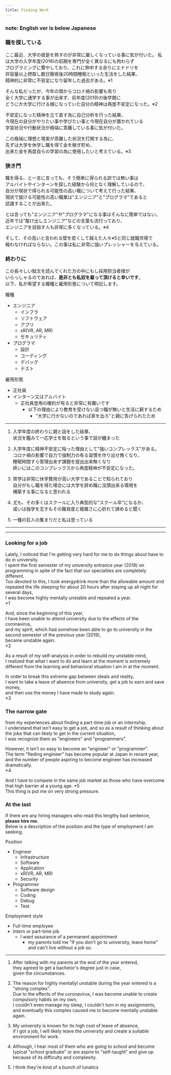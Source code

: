 ```yaml
---
title: Finding Work
---
```

### **note: English ver is below Japanese**

### 職を探している
ここ最近、大学の彼是を熟すのが非常に厳しくなっている事に気が付いた。
私は大学の入学年度(2018)の前期を専門が全く異なるにも拘わらず  
プログラミングに費やしており、これに熱中する余りにエナドリを  
許容量以上摂取し数日徹夜後20時間睡眠といった生活をした結果、  
精神的に非常に不安定になり留年した過去がある。※1  
  
そんな私だったが、今年の頭からコロナ禍の影響も有り  
全く大学に通学する事が出来ず、前年度(2019)の後学期に  
どうにか大学に行ける様になっていた自分の精神は再度不安定になった。※2  
  
不安定になった精神を立て直す為に自己分析を行った結果、  
今現在の自分がやりたい事や学びたい事と今現在自分が置かれている  
学習状況や行動状況が極端に乖離している事に気が付いた。  
  
この極端に理想と現実が乖離した状況を打開する為に、  
先ずは大学を休学し職を得て金を稼ぎ貯め、  
出来た金を再度自らの学習の為に使用したいと考えている。※3  
  
### 狭き門
職を得る、と一言に言っても、そう簡単に得られる訳では無い事は  
アルバイトやインターンを探した経験から何となく理解しているので、  
自分が現状で得られる可能性の高い職について考えて行った結果、  
現状で就ける可能性の高い職業は"エンジニア"と"プログラマ"であると  
認識することが出来た。
  
とは言っても"エンジニア"や"プログラマ"になる事はそんなに簡単ではない。  
近年では"駆け出しエンジニア"などの言葉も流行っており、  
エンジニアを目指す人も非常に多くなっている。※4
  
そして、その高いと言われる壁を若くして越えた人々※5と同じ就職市場で  
戦わなければならない。この事は私に非常に強いプレッシャーを与えている。

### 終わりに
この長々しい駄文を読んでくれた方の中にもし採用担当者様が  
いらっしゃるのであれば、**是非とも私奴を雇って頂けると幸いです**。  
以下、私が希望する職種と雇用形態について明記します。
  
職種
- エンジニア
    - インフラ
    - ソフトウェア
    - アプリ
    - xR(VR, AR, MR)
    - セキュリティ
- プログラマ
    - 設計
    - コーディング
    - デバッグ
    - テスト

雇用形態
- 正社員
- インターン又はアルバイト
    - 正社員登用の確約が有ると非常に有難いです
        - 以下の理由により教育を受けない且つ職が無いと生活に窮するため
            - "大学に行かないのであれば家を出ろ"と親に告げられたため

---
1. 入学年度の終わりに親と話をした結果、  
   状況を鑑みて一応学士を取るという事で話が纏まった

2. 入学年度に精神不安定に陥った理由として"強いコンプレックス"がある。  
   コロナ禍の影響で自力で強制力の有る習慣を作り出せ無くなり、  
   睡眠時間すら管理出来ず課題を提出出来無くなり  
   終いにはこのコンプレックスから再度精神が不安定になった。

3. 幣学は非常に休学費用が高い大学であることで知られており  
   自分がもし職を得た場合には大学を辞め職に没頭出来る環境を  
   構築する事になると思われる

4. 尤も、その多くはスクールに入り典型的な"スクール卒"になるか、  
   或いは独学を志すもその難易度と複雑さに心折れて諦めると聞く

5. 一種の狂人の集まりだと私は思っている

---
---

### Looking for a job
Lately, I noticed that I'm getting very hard for me to do things about have to do in university.  
I spent the first semester of my university entrance year (2018) on programming in spite of the fact that our specialties are completely different.  
Too devoted to this, I took energydrink more than the allowable amount and repeated the life sleeping for about 20 hours after staying up all night for several days,  
I was become highly mentally unstable and repeated a year.  
*1  
  
And, since the beginning of this year,  
I have been unable to attend university due to the effects of the coronavirus,  
and my spirit, which had somehow been able to go to university in the second semester of the previous year (2019),  
became unstable again.  
*2  
  
As a result of my self-analysis in order to rebuild my unstable mind,  
I realized that what I want to do and learn at the moment is extremely different from the learning and behavioral situation I am in at the moment.  
  
In order to break this extreme gap between ideals and reality,  
I want to take a leave of absence from university, get a job to earn and save money,  
and then use the money I have made to study again.  
*3  

### The narrow gate
from my experiences about finding a part-time job or an internship,  
I understand that isn't easy to get a job, and so as a result of thinking about the jobs  that can likely to get in the current situation,  
I was recognize them as "engineers" and "programmers".  
  
However, it isn't so easy to become an "engineer" or "programmer".  
The term "fleding engineer" has become popular at Japan in recent year,  
and the number of people aspiring to become engineer has increased dramatically.  
*4  
  
And I have to compete in the same job market as those who have overcome that high barrier at a young age. *5  
This thing is put me on very strong pressure.  

### At the last
If there are any hiring managers who read this lengthy bad sentence,  
**please hire me.**  
Below is a description of the position and the type of employment I am seeking.
  
Position
- Engineer
   - Infrastructure
   - Software
   - Application
   - xR(VR, AR, MR)
   - Security
- Programmer
   - Software design
   - Coding
   - Debug
   - Test

Employment style
- Full-time employee
- Intern or part-time job
   - I want assurance of a permanent appointment
      - my parents told me "If you don't go to university, leave home" and can't live without a job so.

---
1. After talking with my parents at the end of the year entered,  
   they agreed to get a bachelor's degree just in case,  
   given the circumstances.

2. The reason for highly mentallyl unstable during the year entered is a "strong complex".  
   Due to the effects of the coronavirus, I was become unable to create compulsory habits on my own,  
   I couldn't even manage my sleep, I couldn't turn in my assignments,    
   and eventually this complex caused me to become mentally unstable again.

3. My university is known for its high cost of leave of absence,  
   if I got a job, I will likely leave the university and create a suitable environment for work.

4. Although, I hear most of them who are going to school and become typical "school graduate" or are aspire to "self-taught" and give up because of its difficulty and complexity.

5. I think they're kind of a bunch of lunatics